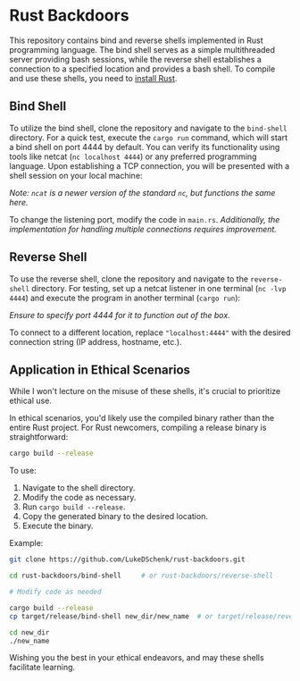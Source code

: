 # Rust Backdoors

This repository contains bind and reverse shells implemented in Rust programming language. The bind shell serves as a simple multithreaded server providing bash sessions, while the reverse shell establishes a connection to a specified location and provides a bash shell. To compile and use these shells, you need to [install Rust](https://www.rust-lang.org/tools/install).

## Bind Shell

To utilize the bind shell, clone the repository and navigate to the `bind-shell` directory. For a quick test, execute the `cargo run` command, which will start a bind shell on port 4444 by default. You can verify its functionality using tools like netcat (`nc localhost 4444`) or any preferred programming language. Upon establishing a TCP connection, you will be presented with a shell session on your local machine:


_Note: `ncat` is a newer version of the standard `nc`, but functions the same here._

To change the listening port, modify the code in `main.rs`. _Additionally, the implementation for handling multiple connections requires improvement._

## Reverse Shell

To use the reverse shell, clone the repository and navigate to the `reverse-shell` directory. For testing, set up a netcat listener in one terminal (`nc -lvp 4444`) and execute the program in another terminal (`cargo run`):


_Ensure to specify port 4444 for it to function out of the box._

To connect to a different location, replace `"localhost:4444"` with the desired connection string (IP address, hostname, etc.).

## Application in Ethical Scenarios

While I won't lecture on the misuse of these shells, it's crucial to prioritize ethical use.

In ethical scenarios, you'd likely use the compiled binary rather than the entire Rust project. For Rust newcomers, compiling a release binary is straightforward:

```bash
cargo build --release
```

To use:

1. Navigate to the shell directory.
2. Modify the code as necessary.
3. Run `cargo build --release`.
4. Copy the generated binary to the desired location.
5. Execute the binary.

Example:

```bash
git clone https://github.com/LukeDSchenk/rust-backdoors.git

cd rust-backdoors/bind-shell     # or rust-backdoors/reverse-shell

# Modify code as needed

cargo build --release
cp target/release/bind-shell new_dir/new_name  # or target/release/reverse-shell

cd new_dir
./new_name
```

Wishing you the best in your ethical endeavors, and may these shells facilitate learning.
